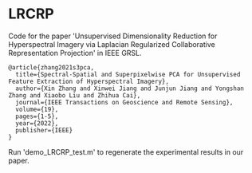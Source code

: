 # LRCRP
Code for the paper 'Unsupervised Dimensionality Reduction for Hyperspectral Imagery via Laplacian Regularized Collaborative Representation Projection' in IEEE GRSL.

```
@article{zhang2021s3pca,
  title={Spectral-Spatial and Superpixelwise PCA for Unsupervised Feature Extraction of Hyperspectral Imagery},
  author={Xin Zhang and Xinwei Jiang and Junjun Jiang and Yongshan Zhang and Xiaobo Liu and Zhihua Cai},
  journal={IEEE Transactions on Geoscience and Remote Sensing},
  volume={19},
  pages={1-5},
  year={2022},
  publisher={IEEE}
}
```

Run 'demo_LRCRP_test.m' to regenerate the experimental results in our paper.
